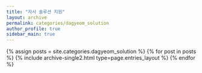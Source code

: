 ```yaml
---
title: "자사 솔루션 지원"
layout: archive
permalink: categories/dagyeom_solution
author_profile: true
sidebar_main: true
---
```



{% assign posts = site.categories.dagyeom_solution %}
{% for post in posts %} {% include archive-single2.html type=page.entries_layout %} {% endfor %}